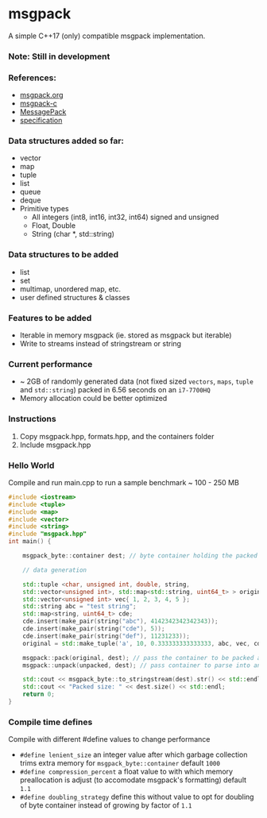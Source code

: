 # msgpack
A simple C++17 (only) compatible msgpack implementation.

### Note: Still in development

### References:

- [msgpack.org](https://msgpack.org/) 
- [msgpack-c](https://github.com/msgpack/msgpack-c)
- [MessagePack](https://github.com/mneumann/MessagePack)
- [specification](https://github.com/msgpack/msgpack/blob/master/spec.md)

### Data structures added so far:
- vector
- map
- tuple
- list
- queue
- deque
- Primitive types
    - All integers (int8, int16, int32, int64) signed and unsigned
    - Float, Double
    - String (char *, std::string)

### Data structures to be added
- list
- set
- multimap, unordered map, etc.
- user defined structures & classes


### Features to be added
- Iterable in memory msgpack (ie. stored as msgpack but iterable)
- Write to streams instead of stringstream or string

### Current performance
- ~ 2GB of randomly generated data (not fixed sized `vectors`, `maps`, `tuple` and `std::string`) packed in 6.56 seconds on an `i7-7700HQ`
- Memory allocation could be better optimized

### Instructions
1. Copy msgpack.hpp, formats.hpp, and the containers folder
2. Include msgpack.hpp

### Hello World
Compile and run main.cpp to run a sample benchmark ~ 100 - 250 MB
```cpp
#include <iostream>
#include <tuple>
#include <map>
#include <vector>
#include <string>
#include "msgpack.hpp"
int main() {

    msgpack_byte::container dest; // byte container holding the packed bytes

    // data generation

    std::tuple <char, unsigned int, double, string,
    std::vector<unsigned int>, std::map<std::string, uint64_t> > original, unpacked; // an example container to pack
    std::vector<unsigned int> vec{ 1, 2, 3, 4, 5 };
    std::string abc = "test string";
    std::map<string, uint64_t> cde;
    cde.insert(make_pair(string("abc"), 4142342342342343));
    cde.insert(make_pair(string("cde"), 5));
    cde.insert(make_pair(string("def"), 11231233));
    original = std::make_tuple('a', 10, 0.333333333333333, abc, vec, cde);

    msgpack::pack(original, dest); // pass the container to be packed and the byte container
    msgpack::unpack(unpacked, dest); // pass container to parse into and the byte container

    std::cout << msgpack_byte::to_stringstream(dest).str() << std::endl; // return a stringstream of the packed data (in hex)
    std::cout << "Packed size: " << dest.size() << std::endl;
    return 0;
}
```

### Compile time defines
Compile with different #define values to change performance
- `#define lenient_size` an integer value after which garbage collection trims extra memory for `msgpack_byte::container` default `1000`
- `#define compression_percent` a float value to with which memory preallocation is adjust (to accomodate msgpack's formatting) default `1.1`
- `#define doubling_strategy` define this without value to opt for doubling of byte container instead of growing by factor of `1.1`
